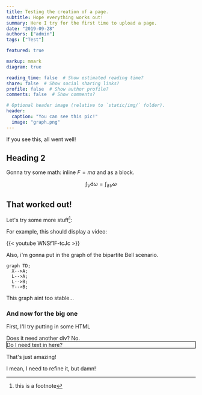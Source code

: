 ```yaml
---
title: Testing the creation of a page.
subtitle: Hope everything works out!
summary: Here I try for the first time to upload a page.
date: "2019-09-28"
authors: ["admin"]
tags: ["Test"]

featured: true

markup: mmark
diagram: true

reading_time: false  # Show estimated reading time?
share: false  # Show social sharing links?
profile: false  # Show author profile?
comments: false  # Show comments?

# Optional header image (relative to `static/img/` folder).
header:
  caption: "You can see this pic!"
  image: "graph.png"
---
```


If you see this, all went well!

## Heading 2

Gonna try some math: inline $F=ma$ and as a block.

$$\int_V \mathrm{d}\omega = \int_{\partial V}\omega$$

## That worked out!

Let's try some more stuff[^1]:

For example, this should display a video:

{{< youtube WNSf1F-tcJc >}}


Also, i'm gonna put in the graph of the bipartite Bell scenario.

```mermaid
graph TD;
  X-->A;
  L-->A;
  L-->B;
  Y-->B;
```

This graph aint too stable...


### And now for the big one

First, I'll try putting in some HTML

<dl>
<div> Does it need another div? No.</div>
<div id="canvasContainer" style="border: 1px solid black"> 
    Do I need text in here?
</div>
</dl>

That's just amazing!

I mean, I need to refine it, but damn!


[^1]: this is a footnote